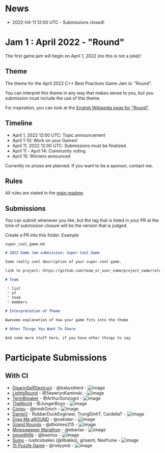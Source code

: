 # News

 * 2022-04-11 12:00 UTC - Submissions closed!

# Jam 1 : April 2022 - "Round"

The first game jam will begin on April 1, 2022 (no this is not a joke)!

## Theme

The theme for the April 2022 C++ Best Practices Game Jam is: "Round".

You can interpret this theme in any way that makes sense to you, but you submission must include the use of this theme.

For inspiration, you can look at the [English Wikipedia page for "Round"](https://en.wikipedia.org/wiki/Round).

## Timeline

 * April 1, 2022 12:00 UTC: Topic announcement
 * April 1-10: Work on your Games!
 * April 11, 2022 12:00 UTC: Submissions must be finalized
 * April 11 - April 14: Community voting
 * April 15: Winners announced

Currently no prizes are planned. If you want to be a sponsor, contact me.

## Rules

All rules are stated in the [main readme](../README.md).

## Submissions

You can submit whenever you like, but the tag that is listed in your PR at the time of submission closure will be the version that is judged.

Create a PR into this folder. Example

`super_cool_game.md`

```markdown
# 2022 Game Jam submission: Super Cool Game

Some really cool description of your super cool game.

link to project: https://github.com/team_or_user_name/project_name/releases/tag/some_version

# Team

 * list
 * of 
 * team
 * members

# Interpretation of Theme

Awesome explanation of how your game fits into the theme

# Other Things You Want To Share

And some more stuff here, if you have other things to say
```


# Participate Submissions

## With CI

* [DisarmSelfDestruct](DisarmSelfDestruct.md) - @babysitterd - ![image](https://user-images.githubusercontent.com/234279/162766002-af4a44fc-f1e8-4ba1-b108-a5ed08955f6b.png)
* [LightsRound](LightsRound.v.0.1.0.md) - @SewerynKaminski - ![image](https://user-images.githubusercontent.com/234279/162765724-bc3cebb9-0e69-4fe6-a6d2-d8fc422a55f1.png)
* [TermBreaker](TermBreaker.md) - @ArthurSonzogni - ![image](https://user-images.githubusercontent.com/234279/162766301-6df3a90a-76e5-4f84-898f-fc03628ae942.png)
* [TheWorld](TheWorld.md) - @JungerBoyo - ![image](https://user-images.githubusercontent.com/234279/162766518-f86a9b1a-a32c-4e7e-89f7-67792d72faab.png)
* [Consu](consu.md) - @kmdrGroch - ![image](https://user-images.githubusercontent.com/234279/162766802-3a42febe-21fa-4f93-b6ea-cf7a55630060.png)
* [DanteO](danteo.md) - RubberDuckEngineer, TrungDinhT, CardellaT - ![image](https://user-images.githubusercontent.com/234279/162767324-2363e668-f973-4777-a4ed-05ecb1b1a074.png)
* [Drag Me aROUND](drag_me_around.md) - @oskidan - ![image](https://user-images.githubusercontent.com/234279/162767662-c41c0541-116f-4101-a68f-77ca0dc36b11.png)
* [Grand Rounds](grandrounds.md) - @dholmes215 - ![image](https://user-images.githubusercontent.com/234279/162768054-e47351e0-9ec5-49a5-a454-911cf65e51cd.png)
* [Minesweeper Marathon](minesweeper_marathon.md) - @ebarlas - ![image](https://user-images.githubusercontent.com/234279/162768445-a83ac7d7-53cc-447d-914b-34e7266be6e7.png)
* [smoothlife](smoothlife.md) - @baerlux - ![image](https://user-images.githubusercontent.com/234279/162768685-505da492-554c-4483-ba7a-ed75d96f8a4b.png)
* [Sumo](sumo.md) - rusticobakko (@ilbakko), grisenti, NeeYume - ![image](https://user-images.githubusercontent.com/234279/162769151-87a525f4-6dc5-4778-b29d-63577c0bf200.png)
* [15 Puzzle Game](15Puzzle.md) - @rseyyedi - ![image]()



